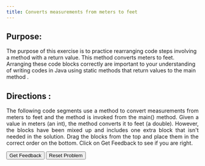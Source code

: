 ```yaml
---
title: Converts measurements from meters to feet
---
```


## Purpose:

 <p>The purpose of this exercise is to practice rearranging code steps involving a method with a return value. This method converts meters to feet. Arranging these code blocks correctly are important to your understanding of writing codes in Java using static methods that return values to the main method .</p>


## Directions :

<div style="text-align: justify">
    <p> The following code segments use a method to convert measurements from meters to feet and the method is invoked from the main() method. Given a value in meters (an int), the method converts it to feet (a double). However, the blocks have been mixed up and includes one extra block that isn't needed in the solution. Drag the blocks from the top and place them in the correct order on the bottom. Click on Get Feedback to see if you are right.</p>

<div id="7-sortableTrash" class="sortable-code"></div> 
<div id="7-sortable" class="sortable-code"></div> 
<div style="clear:both;"></div> 
<p> 
    <input id="7-feedbackLink" value="Get Feedback" type="button" /> 
    <input id="7-newInstanceLink" value="Reset Problem" type="button" /> 
</p> 
<script type="text/javascript"> 
(function(){
  var initial = "public class ConvertToFeet {\n" +
    "	public static void main(String[] args){\n" +
    "		System.out.println(&quot;Meters\t\tFeet&quot;);\n" +
    "		for(int meters=20;meters&lt;=65;meters+=5) {\n" +
    "    		System.out.printf(&quot;%d\t\t%6.3f\n&quot;, meters, getFeet(meters));\n" +
    "		}\n" +
    "	}\n" +
    "	public static double getFeet(int meters){\n" +
    "		return 3.279 * meters;\n" +
    "	}\n" +
    "}\n" +
    "System.out.printf(&quot;%d\t\t%6.3f\n&quot;, feet, getMeters(feet)); #distractor";
  var parsonsPuzzle = new ParsonsWidget({
    "sortableId": "7-sortable",
    "max_wrong_lines": 10,
    "grader": ParsonsWidget._graders.LineBasedGrader,
    "exec_limit": 2500,
    "can_indent": true,
    "x_indent": 50,
    "lang": "en",
    "trashId": "7-sortableTrash"
  });
  parsonsPuzzle.init(initial);
  parsonsPuzzle.shuffleLines();
  $("#7-newInstanceLink").click(function(event){ 
      event.preventDefault(); 
      parsonsPuzzle.shuffleLines(); 
  }); 
  $("#7-feedbackLink").click(function(event){ 
      event.preventDefault(); 
      parsonsPuzzle.getFeedback(); 
  }); 
})(); 
</script>
